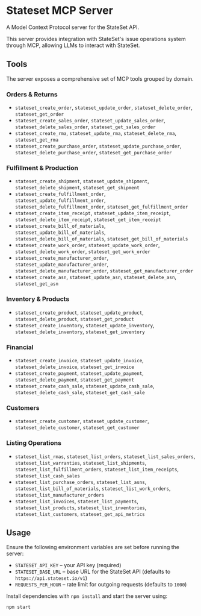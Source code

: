 # Stateset MCP Server

A Model Context Protocol server for the StateSet API.

This server provides integration with StateSet's issue operations system through MCP, allowing LLMs to interact with StateSet.

## Tools

The server exposes a comprehensive set of MCP tools grouped by domain.

### Orders & Returns
- `stateset_create_order`, `stateset_update_order`, `stateset_delete_order`, `stateset_get_order`
- `stateset_create_sales_order`, `stateset_update_sales_order`, `stateset_delete_sales_order`, `stateset_get_sales_order`
- `stateset_create_rma`, `stateset_update_rma`, `stateset_delete_rma`, `stateset_get_rma`
- `stateset_create_purchase_order`, `stateset_update_purchase_order`, `stateset_delete_purchase_order`, `stateset_get_purchase_order`

### Fulfillment & Production
- `stateset_create_shipment`, `stateset_update_shipment`, `stateset_delete_shipment`, `stateset_get_shipment`
- `stateset_create_fulfillment_order`, `stateset_update_fulfillment_order`, `stateset_delete_fulfillment_order`, `stateset_get_fulfillment_order`
- `stateset_create_item_receipt`, `stateset_update_item_receipt`, `stateset_delete_item_receipt`, `stateset_get_item_receipt`
- `stateset_create_bill_of_materials`, `stateset_update_bill_of_materials`, `stateset_delete_bill_of_materials`, `stateset_get_bill_of_materials`
- `stateset_create_work_order`, `stateset_update_work_order`, `stateset_delete_work_order`, `stateset_get_work_order`
- `stateset_create_manufacturer_order`, `stateset_update_manufacturer_order`, `stateset_delete_manufacturer_order`, `stateset_get_manufacturer_order`
- `stateset_create_asn`, `stateset_update_asn`, `stateset_delete_asn`, `stateset_get_asn`

### Inventory & Products
- `stateset_create_product`, `stateset_update_product`, `stateset_delete_product`, `stateset_get_product`
- `stateset_create_inventory`, `stateset_update_inventory`, `stateset_delete_inventory`, `stateset_get_inventory`

### Financial
- `stateset_create_invoice`, `stateset_update_invoice`, `stateset_delete_invoice`, `stateset_get_invoice`
- `stateset_create_payment`, `stateset_update_payment`, `stateset_delete_payment`, `stateset_get_payment`
- `stateset_create_cash_sale`, `stateset_update_cash_sale`, `stateset_delete_cash_sale`, `stateset_get_cash_sale`

### Customers
- `stateset_create_customer`, `stateset_update_customer`, `stateset_delete_customer`, `stateset_get_customer`

### Listing Operations
- `stateset_list_rmas`, `stateset_list_orders`, `stateset_list_sales_orders`, `stateset_list_warranties`, `stateset_list_shipments`, `stateset_list_fulfillment_orders`, `stateset_list_item_receipts`, `stateset_list_cash_sales`
- `stateset_list_purchase_orders`, `stateset_list_asns`, `stateset_list_bill_of_materials`, `stateset_list_work_orders`, `stateset_list_manufacturer_orders`
- `stateset_list_invoices`, `stateset_list_payments`, `stateset_list_products`, `stateset_list_inventories`, `stateset_list_customers`, `stateset_get_api_metrics`

## Usage

Ensure the following environment variables are set before running the server:

- `STATESET_API_KEY` – your API key (required)
- `STATESET_BASE_URL` – base URL for the StateSet API (defaults to `https://api.stateset.io/v1`)
- `REQUESTS_PER_HOUR` – rate limit for outgoing requests (defaults to `1000`)

Install dependencies with `npm install` and start the server using:

```bash
npm start
```
